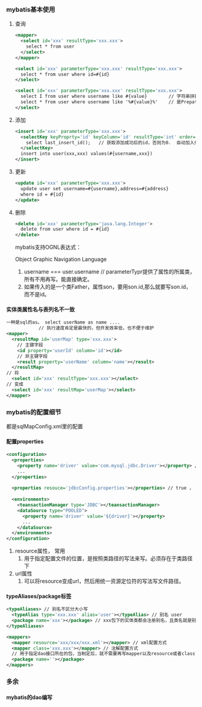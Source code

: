 ### mybatis基本使用

1. 查询

   ```xml
   <mapper>
     <select id='xxx' resultType='xxx.xxx'>
       select * from user
     </select>
   </mapper>
   ```

   ```xml
   <select id='xxx' parameterType='xxx.xxx' resultType='xxx.xxx'>
     select * from user where id=#{id}
   </select>
   ```

   ```xml
   <select id='xxx' parameterType='xxx.xxx' resultType='xxx.xxx'>
     select I from user where username like #{value}        // 字符串拼接，效率高
     select * from user where username like '%#{value}%'    // 是PrepatedStatement参数占位符，效率低
   </select>
   ```

2. 添加

   ```xml
   <insert id='xxx' parameterType='xxx.xxx'>
     <selectKey keyProprty='id' keyColumn='id' resultType='int' order='AFTER'>
       select last_insert_id();   // 获取添加成功后的id，否则为0.  自动加入传入的对象里面。
     </selectKey>
     insert into user(xxx,xxx) values(#{username,xxx})
   </insert>
   ```

3. 更新

   ```xml
   <update id='xxx' parameterType='xxx.xxx'>
     update user set username=#{username},address=#{address}
     where id = #{id}
   </update>
   ```

4. 删除

   ```xml
   <delete id='xxx' parameterType='java.lang.Integer'>
     delete from user where id = #{id}
   </delete>
   ```

   mybatis支持OGNL表达式：

   Object Graphic Navigation Language

   1. username === user.username // parameterTypr提供了属性的所属类，所有不用再写。能直接确定。
   2. 如果传入的是一个类Father，属性son，要用son.id,那么就要写son.id，而不是id。

#### 实体类属性名与表列名不一致

```xml
一种是sql的as。 select userName as name .... 
			// 执行速度肯定是最快的，但开发效率低，也不便于维护
<mapper>
  <resultMap id='userMap' type='xxx.xxx'>
    // 主键字段
    <id property='userId' column='id'></id>
    // 非主键字段
    <result property='userName' column='name'></result>
  </resultMap>
// 将
  <select id='xxx' resultType='xxx.xxx'></select>
// 变成
  <select id='xxx' resultMap='userMap'></select>
</mapper>
```

### mybatis的配置细节

都是sqlMapConfig.xml里的配置

#### 配置properties

```xml
<configuration>
  <properties>
    <property name='driver' value='com.mysql.jdbc.Driver'></property> // 脱裤子放屁
    ...
  </properties>
  
  <properties resouce='jdbcConfig.properties'></properties> // true ， 引入外部properties文件。
  
  <environments>
    <teansactionManager type='JDBC'></teansactionManager>
    <dataSource type="POOLED">
      <property name='driver' value='${driver}'></property>
      ...
    </dataSource>
  </environments>
</configuration>
```

1. resource属性， 常用
   1. 用于指定配置文件的位置，是按照类路径的写法来写。必须存在于类路径下
2. url属性
   1. 可以将resource变成url，然后用统一资源定位符的写法写文件路径。

#### typeAliases/package标签

```xml
<typeAliases> // 别名不区分大小写
  <typeAlias type='xxx.xxx' alias='user'></typeAlias> // 别名 user
  <package name='xxx'></package> // xxx包下的实体类都会注册别名，且类名就是别名
</typeAliases>

<mappers>
  <mapper resource='xxx/xxx/xxx.xml'></mapper> // xml配置方式
  <mapper class='xxx.xxx'></mapper> // 注解配置方式
  // 用于指定dao接口所在的包，当制定后，就不需要再写mapper以及resource或者class了。
  <package name=''></package>
</mappers>
```

### 多余

####  mybatis的dao编写
